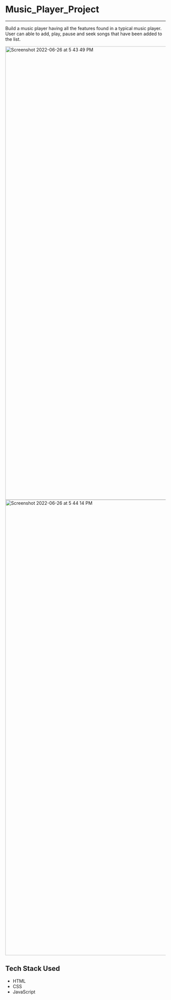 # Music_Player_Project #
----
Build a music player having all the features found in a typical music player. User can able to add, play, pause and seek songs that have been added to the list.


<img width="1421" alt="Screenshot 2022-06-26 at 5 43 49 PM" src="https://user-images.githubusercontent.com/84325475/175813618-f05b4fce-5602-415e-b494-02768571388d.png">



<img width="1428" alt="Screenshot 2022-06-26 at 5 44 14 PM" src="https://user-images.githubusercontent.com/84325475/175813597-88d26158-7444-4675-9316-4e737ac2141f.png">


## Tech Stack Used ##
* HTML
* CSS
* JavaScript
